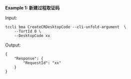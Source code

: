 **Example 1: 新建过程取证码**



Input: 

```
tccli bma CreateCRDesktopCode --cli-unfold-argument  \
    --TortId 0 \
    --DesktopCode xx
```

Output: 
```
{
    "Response": {
        "RequestId": "xx"
    }
}
```

